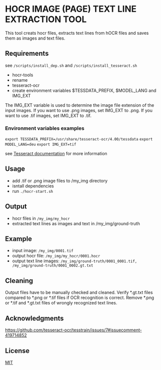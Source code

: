 # HOCR IMAGE (PAGE) TEXT LINE EXTRACTION TOOL

This tool creats hocr files, extracts text lines from hOCR files and saves them as images and text files.

## Requirements

see `/scripts/install_dep.sh` and `/scripts/install_tesseract.sh`

* hocr-tools
* rename
* tesseract-ocr
* create environment variables $TESSDATA_PREFIX, $MODEL_LANG and IMG_EXT

The IMG_EXT variable is used to determine the image file extension of the input images. If you want to use .png images, set IMG_EXT to .png. If you want to use .tif images, set IMG_EXT to .tif.

### Environment variables examples

`export TESSDATA_PREFIX=/usr/share/tesseract-ocr/4.00/tessdata`
`export MODEL_LANG=deu`
`export IMG_EXT=tif`

see [Tesseract documentation](https://tesseract-ocr.github.io/tessdoc/Installation.html) for more information

## Usage

* add .tif or .png image files to /my_img directory
* isntall dependencies
* run `./hocr-start.sh`

## Output

* hocr files in `/my_img/my_hocr`
* extracted text lines as images and text in /my_img/ground-truth

## Example

* input image: `/my_img/0001.tif`
* output hocr file: `/my_img/my_hocr/0001.hocr`
* output text line images: `/my_img/ground-truth/0001_0001.tif, /my_img/ground-truth/0001_0002.gt.txt`

## Cleaning

Output files have to be manually checked and cleaned. Verify *.gt.txt files compared to *.png or *.tif files if OCR recognition is correct. Remove *.png or *.tif and *.gt.txt files of wrongly recognized text lines.

## Acknowledgments
https://github.com/tesseract-ocr/tesstrain/issues/7#issuecomment-419714852

## License
[MIT](LICENSE)

